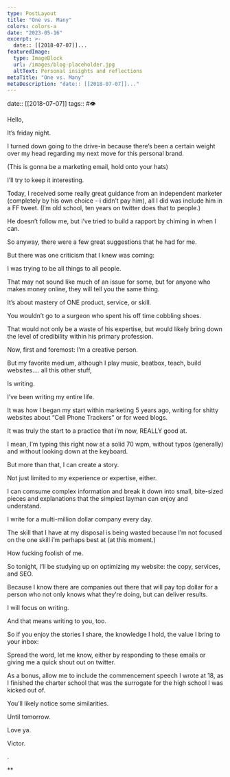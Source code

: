 ```yaml
---
type: PostLayout
title: "One vs. Many"
colors: colors-a
date: "2023-05-16"
excerpt: >-
  date:: [[2018-07-07]]...
featuredImage:
  type: ImageBlock
  url: /images/blog-placeholder.jpg
  altText: Personal insights and reflections
metaTitle: "One vs. Many"
metaDescription: "date:: [[2018-07-07]]..."
---
```

date:: [[2018-07-07]]
tags:: #👁

Hello,

It’s friday night.

I turned down going to the drive-in because there’s been a certain weight over my head regarding my next move for this personal brand.

(This is gonna be a marketing email, hold onto your hats)

I’ll try to keep it interesting.

Today, I received some really great guidance from an independent marketer (completely by his own choice - i didn’t pay him), all I did was include him in a FF tweet. (I’m old school, ten years on twitter does that to people.)

He doesn’t follow me, but i’ve tried to build a rapport by chiming in when I can.

So anyway, there were a few great suggestions that he had for me.

But there was one criticism that I knew was coming:

I was trying to be all things to all people.

That may not sound like much of an issue for some, but for anyone who makes money online, they will tell you the same thing.

It’s about mastery of ONE product, service, or skill.

You wouldn’t go to a surgeon who spent his off time cobbling shoes.

That would not only be a waste of his expertise, but would likely bring down the level of credibility within his primary profession.

Now, first and foremost: I’m a creative person.

But my favorite medium, although I play music, beatbox, teach, build websites.… all this other stuff,

Is writing.

I’ve been writing my entire life.

It was how I began my start within marketing 5 years ago, writing for shitty websites about “Cell Phone Trackers” or for weed blogs.

It was truly the start to a practice that i’m now, REALLY good at.

I mean, I’m typing this right now at a solid 70 wpm, without typos (generally) and without looking down at the keyboard.

But more than that, I can create a story.

Not just limited to my experience or expertise, either.

I can comsume complex information and break it down into small, bite-sized pieces and explanations that the simplest layman can enjoy and understand.

I write for a multi-million dollar company every day.

The skill that I have at my disposal is being wasted because I’m not focused on the one skill i’m perhaps best at (at this moment.)

How fucking foolish of me.

So tonight, I’ll be studying up on optimizing my website: the copy, services, and SEO.

Because I know there are companies out there that will pay top dollar for a person who not only knows what they’re doing, but can deliver results.

I will focus on writing.

And that means writing to you, too.

So if you enjoy the stories I share, the knowledge I hold, the value I bring to your inbox:

Spread the word, let me know, either by responding to these emails or giving me a quick shout out on twitter.

As a bonus, allow me to include the commencement speech I wrote at 18, as I finished the charter school that was the surrogate for the high school I was kicked out of.

You’ll likely notice some similarities.

Until tomorrow.

Love ya.

Victor.

.

**